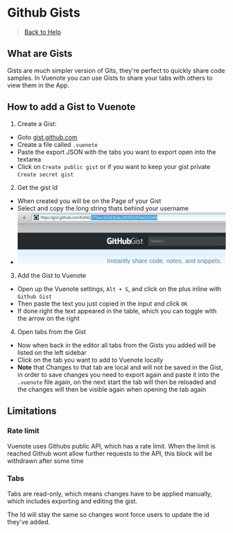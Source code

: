 # Github Gists

> [Back to Help](help)

## What are Gists

Gists are much simpler version of Gits, they're perfect to quickly share code samples. In Vuenote you can use Gists to share your tabs with others to view them in the App.

## How to add a Gist to Vuenote

1. Create a Gist:

  - Goto [gist.github.com](https://gist.github.com/)
  - Create a file called `.vuenote`
  - Paste the export JSON with the tabs you want to export open into the textarea
  - Click on `Create public gist` or if you want to keep your gist private `Create secret gist`

2. Get the gist Id

  - When created you will be on the Page of your Gist
  - Select and copy the long string thats behind your username
  - ![Gihub Gist Id](images/gist_url_example.png)

3. Add the Gist to Vuenote

  - Open up the Vuenote settings, `Alt + S`, and click on the plus inline with `Github Gist`
  - Then paste the text you just copied in the input and click `OK`
  - If done right the text appeared in the table, which you can toggle with the arrow on the right

4. Open tabs from the Gist

  - Now when back in the editor all tabs from the Gists you added will be listed on the left sidebar
  - Click on the tab you want to add to Vuenote locally
  - **Note** that Changes to that tab are local and will not be saved in the Gist, in order to save changes you need to export again and paste it into the `.vuenote` file again, on the next start the tab will then be reloaded and the changes will then be visible again when opening the tab again

## Limitations

### Rate limit

Vuenote uses Githubs public API, which has a rate limit. When the limit is reached Github wont allow further requests to the API, this block will be withdrawn after some time

### Tabs

Tabs are read-only, which means changes have to be applied manually, which includes exporting and editing the gist.

The Id will stay the same so changes wont force users to update the id they've added.
